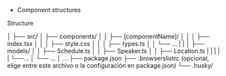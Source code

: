 - Component structures

Structure

│
├── src/
│   ├── components/
│   │   ├── [componentName]/
│   │   │   ├── index.tsx
│   │   │   ├── style.css
│   │   │   ├── types.ts
│   │   └── ...
|   |
│   ├── models/
│   │   ├── Schedule.ts
│   │   ├── Speaker.ts
│   │   ├── Location.ts
|   |   |
|   |   └──...
│   └── ...
│ ...
├── package.json
├── .browserslistrc (opcional, elige entre este archivo o la configuración en package.json)
└── .husky/